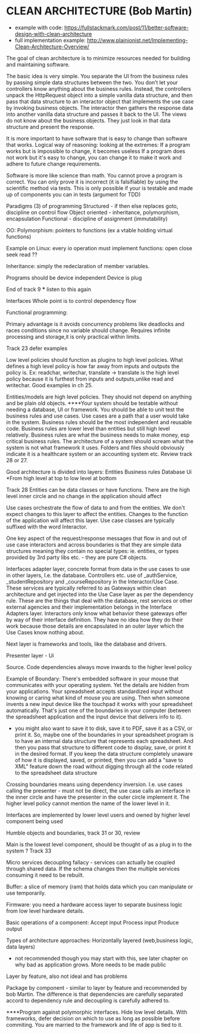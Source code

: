 # CLEAN ARCHITECTURE (Bob Martin)

- example with code: https://fullstackmark.com/post/11/better-software-design-with-clean-architecture
- full implementation example: http://www.plainionist.net/Implementing-Clean-Architecture-Overview/

The goal of clean architecture is to minimize resources needed for building and maintaining software.

The basic idea is very simple. You separate the UI from the business rules by passing simple data structures between the two. You don’t let your controllers know anything about the business rules. Instead, the controllers unpack the HttpRequest object into a simple vanilla data structure, and then pass that data structure to an interactor object that implements the use case by invoking business objects. The interactor then gathers the response data into another vanilla data structure and passes it back to the UI. The views do not know about the business objects. They just look in that data structure and present the response.

It is more important to have software that is easy to change than software that works.
Logical way of reasoning: looking at the extremes:
If a program works but is impossible to change, it becomes useless
If a program does not work but it's easy to change, you can change it to make it work and adhere to future change requirements.

Software is more like science than math. You cannot prove a program is correct. You can only prove it is incorrect (it is falsifiable) by using the scientific method via tests.
This is only possible if your is testable and made up of components you can in tests (argument for TDD)

Paradigms (3) of programming
Structured - if then else replaces goto, discipline on control flow
Object oriented - inheritance, polymorphism, encapsulation
Functional - discipline of assignment (immutability)

OO:
Polymorphism: pointers to functions (ex a vtable holding virtual functions)

Example on Linux: every io operation must implement functions: open close seek read ??

Inheritance: simply the redeclaration of member variables.

Programs should be device independent
Device is plug

End of track 9 **\*** listen to this again

Interfaces
Whole point is to control dependency flow

Functional programming:

Primary advantage is it avoids concurrency problems like deadlocks and races conditions since no variable should change.
Requires infinite processing and storage,it is only practical within limits.

Track 23 defer examples

Low level policies should function as plugins to high level policies.
What defines a high level policy is how far away from inputs and outputs the policy is.
Ex: readchar, writechar, translate -> translate is the high level policy because it is furthest from inputs and outputs,unlike read and writechar.
Good examples in ch 25.

Entities/models are high level policies. They should not depend on anything and be plain old objects.
\*\*\*\*Your system should be testable without needing a database, UI or framework. You should be able to unit test the business rules and use cases.
Use cases are a path that a user would take in the system.
Business rules should be the most independent and reusable code.
Business rules are lower level than entities but still high level relatively.
Business rules are what the business needs to make money, esp critical business rules.
The architecture of a system should scream what the system is not what framework it uses. Folders and files should obviously indicate it is a healthcare system or an accounting system etc.
Review track 28 or 27.

Good architecture is divided into layers:
Entities
Business rules
Database
Ui
\*From high level at top to low level at bottom

Track 28
Entities can be data classes or have functions. There are the high level inner circle and no change in the application should affect

Use cases orchestrate the flow of data to and from the entities. We don't expect changes to this layer to affect the entities.
Changes to the function of the application will affect this layer.
Use case classes are typically suffixed with the word Interactor.

One key aspect of the request/response messages that flow in and out of use case interactors and across boundaries is that they are simple data structures meaning they contain no special types: ie. entities, or types provided by 3rd party libs etc. - they are pure C# objects.

Interfaces adapter layer, concrete format from data in the use cases to use in other layers, I.e. the database. Controllers etc.
use of \_authService, \_studentRepository and \_courseRepository in the Interactor/Use Case. These services are typically referred to as Gateways within clean architecture and get injected into the Use Case layer as per the dependency rule. These are the things that deal with the database, rest services or other external agencies and their implementation belongs in the Interface Adapters layer. Interactors only know what behavior these gateways offer by way of their interface definition. They have no idea how they do their work because those details are encapsulated in an outer layer which the Use Cases know nothing about.

Next layer is frameworks and tools, like the database and drivers.

Presenter layer - Ui

Source. Code dependencies always move inwards to the higher level policy

Example of Boundary:
There's embedded software in your mouse that communicates with your operating system. Yet the details are hidden from your applications. Your spreadsheet accepts standardized input without knowing or caring what kind of mouse you are using. Then when someone invents a new input device like the touchpad it works with your spreadsheet automatically.
That's just one of the boundaries in your computer (between the spreadsheet application and the input device that delivers info to it).

- you might also want to save it to disk, save it to PDF, save it as a CSV, or print it. So, maybe one of the boundaries in your spreadsheet program is to have an internal data structure that represents each spreadsheet. And then you pass that structure to different code to display, save, or print it in the desired format.
  If you keep the data structure completely unaware of how it is displayed, saved, or printed, then you can add a "save to XML" feature down the road without digging through all the code related to the spreadsheet data structure

Crossing boundaries means using dependency inversion.
I.e. use cases calling the presenter - must not be direct, the use case calls an interface in the inner circle and have the presenter in the outer circle implement it.
The higher level policy cannot mention the name of the lower level in it.

Interfaces are implemented by lower level users and owned by higher level component being used

Humble objects and boundaries, track 31 or 30, review

Main is the lowest level component, should be thought of as a plug in to the system ? Track 33

Micro services decoupling fallacy - services can actually be coupled through shared data. If the schema changes then the multiple services consuming it need to be rebuilt.

Buffer: a slice of memory (ram) that holds data which you can manipulate or use temporarily.

Firmware: you need a hardware access layer to separate business logic from low level hardware details.

Basic operations of a component:
Accept input
Process input
Produce output

Types of architecture approaches:
Horizontally layered (web,business logic, data layers)

- not recommended though you may start with this, see later chapter on why bad as application grows. More needs to be made public

Layer by feature, also not ideal and has problems

Package by component - similar to layer by feature and recommended by bob Martin. The difference is that dependencies are carefully separated accord to dependency rule and decoupling is carefully adhered to.

\*\*\*\*Program against polymorphic interfaces.
Hide low level details.
With frameworks, defer decision on which to use as long as possible before commiting. You are married to the framework and life of app is tied to it.
